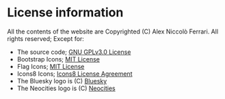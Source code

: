 # License information

All the contents of the website are Copyrighted (C) Alex Niccolò Ferrari. All rights reserved; Except for:

- The source code; [GNU GPLv3.0 License](https://github.com/paninoCode/paninoWeb/blob/main/LICENSE-GPLv3.md)
- Bootstrap Icons; [MIT License](https://github.com/twbs/icons/blob/main/LICENSE)
- Flag Icons; [MIT License](https://github.com/lipis/flag-icons/blob/main/LICENSE)
- Icons8 Icons; [Icons8 License Agreement](https://icons8.com/license)
- The Bluesky logo is (C) [Bluesky](https://bsky.app/)
- The Neocities logo is (C) [Neocities](https://neocities.org/)
